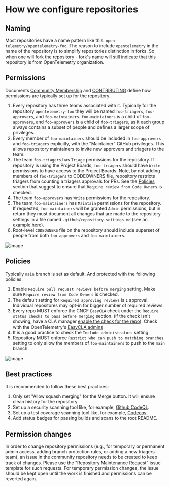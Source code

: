 # How we configure repositories

## Naming

Most repositories have a name pattern like this:
`open-telemetry/opentelemetry-foo`. The reason to include `opentelemetry` in the
name of the repository is to simplify repositories distinction in forks. So when
one will fork the repository - fork's name will still indicate that this
repository is from OpenTelemetry organization.

## Permissions

Documents [Community Membership](../community-membership.md) and
[CONTRIBUTING](../CONTRIBUTING.md) define how permissions are typically set up
for the repository.

1. Every repository has three teams associated with it. Typically for the
   repository `opentelemetry-foo` they will be named `foo-triagers`, `foo-approvers`,
   and `foo-maintainers`. `foo-maintainers` is a child of `foo-approvers`, and 
   `foo-approvers` is a child of `foo-triagers`, as it each group always contains 
   a subset of people and defines a larger scope of privileges.
2. Every member of `foo-maintainers` should be included in
   `foo-approvers` and `foo-triagers` explicitly, with the "Maintainer" GitHub 
   privileges. This allows repository maintainers to invite new approvers and 
   triagers to the team.
3. The team `foo-triagers` has `Triage` permissions for the repository. If repository
   is using the Project Boards, `foo-triagers` should have `Write` permissions to
   have access to the Project Boards. Note, by not adding members of `foo-triagers` to
   CODEOWNERS file, repository restricts triagers from counting a triagers approvals for
   PRs. See the [Policies](#policies) section that suggest to ensure that `Require
   review from Code Owners` is checked.
4. The team `foo-approvers` has `Write` permissions for the repository.
5. The team `foo-maintainers` has `Maintain` permissions for the
   repository.
   If requested, `foo-maintainers` will be granted `Admin` permissions, but in return
   they must document all changes that are made to the repository settings in a file
   named `.github/repository-settings.md` (see an
   [example here](https://github.com/open-telemetry/opentelemetry-java-instrumentation/blob/main/.github/repository-settings.md)).
6. Root-level `CODEOWNERS` file on the repository should include superset of
   people from both `foo-approvers` and `foo-maintainers`.

![image](https://user-images.githubusercontent.com/9950081/57563719-d7b6b300-7355-11e9-9ebb-3c4f549336bc.png)

## Policies

Typically `main` branch is set as default. And protected with the following
policies:

1. Enable `Require pull request reviews before merging` setting. Make sure
   `Require review from Code Owners` is checked.
2. The default setting for `Required approving reviews` is `1` approval. Individual 
   repositores may opt-in for bigger number of required reviews.
3. Every repo MUST enforce the CNCF `EasyCLA` check under the
   `Require status checks to pass before merging` section. (if the check isn't
   showing, have a CLA manager [enable the check for the
   repo](https://project.lfcla.com/#/project/a0941000002wBz4AAE/cla)). Check
   with the OpenTelemetry's [EasyCLA admins](../assets.md#user-content-opentelemetry-managed-assets:~:text=Easy%20CLA) 
4. It is a good practice to check the `Include administrators` setting.
5. Repository MUST enforce `Restrict who can push to matching branches` setting
   to only allow the members of `foo-maintainers` to push to the `main`
   branch.

![image](https://user-images.githubusercontent.com/9950081/57563714-c5d51000-7355-11e9-80c8-68374e2de2f6.png)

## Best practices

It is recommended to follow these best practices:

1. Only set "Allow squash merging" for the Merge button. It will ensure clean
   history for the repository.
2. Set up a security scanning tool like, for example, [Github CodeQL](https://docs.github.com/en/code-security/secure-coding/automatically-scanning-your-code-for-vulnerabilities-and-errors/configuring-code-scanning).
3. Set up a test coverage scanning tool like, for example, [Codecov](https://codecov.io/).
4. Add status badges for passing builds and scans to the root README.

## Permission changes

In order to change repository permissions (e.g., for temporary or permanent admin access,
adding branch protection rules, or adding a new triagers team),
an issue in the community repository needs to be created to keep track of changes.
Please use the "Repository Maintenance Request" issue template for such requests.
For temporary permission changes, the issue should be kept open until the work is finished and permissions can be reverted again.
